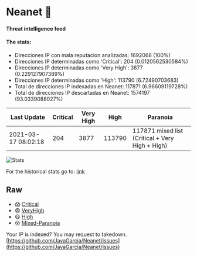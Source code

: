 # Neanet :hocho:
#### Threat intelligence feed
#### The stats:

- Direcciones IP con mala reputacion analizadas: 1692068 (100%)
- Direcciones IP determinadas como 'Critical':  204 (0.0120562530584%)
- Direcciones IP determinadas como 'Very High':  3877 (0.229127907389%)
- Direcciones IP determinadas como 'High':  113790 (6.72490703683)
- Total de direcciones IP indexadas en Neanet:  117871 (6.96609119728%)
- Total de direcciones IP descartadas en Neanet:  1574197 (93.0339088027%)

| Last Update | Critical | Very High | High | Paranoia |
| --- | --- | --- | --- | --- |
| 2021-03-17 08:02:18 | 204 | 3877 | 113790 | 117871 mixed list (Critical + Very High + High)|

![Stats](https://docs.google.com/spreadsheets/d/e/2PACX-1vSnaNMIXVabIpDJjufMlzH7poXnshF3mgd8Is1g9ytUEzVsP5my4Trn8f-xkoLLQ38xpL3HtmUexLo6/pubchart?oid=501124687&format=image)

For the historical stats go to: [link](/stats.csv)
## Raw
- :scream: [Critical](https://raw.githubusercontent.com/JavaGarcia/Neanet/master/blacklists/neanet_critical.txt)
- :fearful: [VeryHigh](https://raw.githubusercontent.com/JavaGarcia/Neanet/master/blacklists/neanet_veryHigh.txtt)
- :frowning: [High](https://raw.githubusercontent.com/JavaGarcia/Neanet/master/blacklists/neanet_high.txt)
- :dizzy_face: [Mixed-Paranoia](https://raw.githubusercontent.com/JavaGarcia/Neanet/master/blacklists/neanet_all.txt)


Your IP is indexed? You may request to takedown. [https://github.com/JavaGarcia/Neanet/issues](https://github.com/JavaGarcia/Neanet/issues)





























































































































































































































































































































































































































































































































































































































































































































































































































































































































































































































































































































































































































































































































































































































































































































































































































































































































































































































































































































































































































































































































































































































































































































































































































































































































































































































































































































































































































































































































































































































































































































































































































































































































































































































































































































































































































































































































































































































































































































































































































































































































































































































































































































































































































































































































































































































































































































































































































































































































































































































































































































